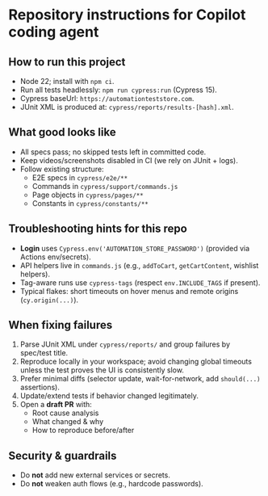 # Repository instructions for Copilot coding agent

## How to run this project
- Node 22; install with `npm ci`.
- Run all tests headlessly: `npm run cypress:run` (Cypress 15).
- Cypress baseUrl: `https://automationteststore.com`.
- JUnit XML is produced at: `cypress/reports/results-[hash].xml`.

## What good looks like
- All specs pass; no skipped tests left in committed code.
- Keep videos/screenshots disabled in CI (we rely on JUnit + logs).
- Follow existing structure:
    - E2E specs in `cypress/e2e/**`
    - Commands in `cypress/support/commands.js`
    - Page objects in `cypress/pages/**`
    - Constants in `cypress/constants/**`

## Troubleshooting hints for this repo
- **Login** uses `Cypress.env('AUTOMATION_STORE_PASSWORD')` (provided via Actions env/secrets).
- API helpers live in `commands.js` (e.g., `addToCart`, `getCartContent`, wishlist helpers).
- Tag-aware runs use `cypress-tags` (respect `env.INCLUDE_TAGS` if present).
- Typical flakes: short timeouts on hover menus and remote origins (`cy.origin(...)`).

## When fixing failures
1) Parse JUnit XML under `cypress/reports/` and group failures by spec/test title.
2) Reproduce locally in your workspace; avoid changing global timeouts unless the test proves the UI is consistently slow.
3) Prefer minimal diffs (selector update, wait-for-network, add `should(...)` assertions).
4) Update/extend tests if behavior changed legitimately.
5) Open a **draft PR** with:
    - Root cause analysis
    - What changed & why
    - How to reproduce before/after

## Security & guardrails
- Do **not** add new external services or secrets.
- Do **not** weaken auth flows (e.g., hardcode passwords).
